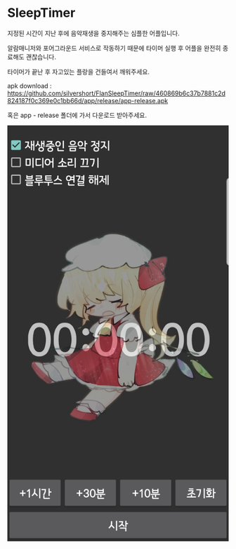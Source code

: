 # SleepTimer
 지정된 시간이 지난 후에 음악재생을 중지해주는 심플한 어플입니다.
 
 알람매니저와 포어그라운드 서비스로 작동하기 때문에 타이머 실행 후 어플을 완전히 종료해도 괜찮습니다.
 
 타이머가 끝난 후 자고있는 플랑을 건들여서 깨워주세요.
 
 
 
 apk download : https://github.com/silvershort/FlanSleepTimer/raw/460869b6c37b7881c2d824187f0c369e0c1bb66d/app/release/app-release.apk
 
 혹은 app - release 폴더에 가서 다운로드 받아주세요.


![이미지](./image/read_image.jpg)

